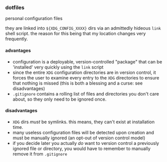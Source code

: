 ### dotfiles
personal configuration files

they are linked into `${XDG_CONFIG_XXXX}` dirs via an admittedly hideous `link` shell script. the reason for this being that my location changes very frequently.

#### advantages
- configuration is a deployable, version-controlled "package" that can be 'installed' very quickly using the `link` script
- since the entire `XDG` configuration directories are in version control, it forces the user to examine every entry to the `XDG` directories to ensure that nothing is missed (this is both a blessing and a curse: see disadvantages)
- `.gitignore` contains a rolling list of files and directories you don't care about, so they only need to be ignored once.

#### disadvantages
- `XDG` dirs *must* be symlinks. this means, they can't exist at installation time.
- many useless configuration files will be detected upon creation and must be manually ignored (an opt-out of version control model)
- if you decide later you actually *do* want to version control a previously ignored file or directory, you would have to remember to manually remove it from `.gitignore`
